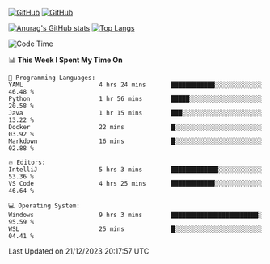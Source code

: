 [![GitHub](https://img.shields.io/github/followers/sharpxk?style=social)](https://github.com/sharpxk) [![GitHub](https://img.shields.io/github/stars/sharpxk?style=social)](https://github.com/sharpxk)

[![Anurag's GitHub stats](https://github-readme-stats-git-masterrstaa-rickstaa.vercel.app/api?username=sharpxk&hide=contribs,prs,issues&show_icons=true&theme=tokyonight)](https://github.com/anuraghazra/github-readme-stats)
[![Top Langs](https://github-readme-stats-git-masterrstaa-rickstaa.vercel.app/api/top-langs/?username=sharpxk&layout=compact&theme=tokyonight)](https://github.com/anuraghazra/github-readme-stats)

<!--START_SECTION:waka-->
![Code Time](http://img.shields.io/badge/Code%20Time-399%20hrs%2014%20mins-blue)

📊 **This Week I Spent My Time On** 

```text
💬 Programming Languages: 
YAML                     4 hrs 24 mins       ████████████░░░░░░░░░░░░░   46.48 % 
Python                   1 hr 56 mins        █████░░░░░░░░░░░░░░░░░░░░   20.58 % 
Java                     1 hr 15 mins        ███░░░░░░░░░░░░░░░░░░░░░░   13.22 % 
Docker                   22 mins             █░░░░░░░░░░░░░░░░░░░░░░░░   03.92 % 
Markdown                 16 mins             █░░░░░░░░░░░░░░░░░░░░░░░░   02.88 % 

🔥 Editors: 
IntelliJ                 5 hrs 3 mins        █████████████░░░░░░░░░░░░   53.36 % 
VS Code                  4 hrs 25 mins       ████████████░░░░░░░░░░░░░   46.64 % 

💻 Operating System: 
Windows                  9 hrs 3 mins        ████████████████████████░   95.59 % 
WSL                      25 mins             █░░░░░░░░░░░░░░░░░░░░░░░░   04.41 % 
```


 Last Updated on 21/12/2023 20:17:57 UTC
<!--END_SECTION:waka-->
